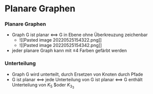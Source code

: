 # Planare Graphen
### Planare Graphen
+ Graph G ist planar <==> G in Ebene ohne Überkreuzung zeichenbar
	+ ![[Pasted image 20220525154322.png]]
	+ ![[Pasted image 20220525154342.png]]
+  jeder planare Graph kann mit ≤4 Farben gefärbt werden

### Unterteilung
+ Graph G wird unterteilt, durch Ersetzen von Knoten durch Pfade
+ G ist planar <==> jede Unterteilung von G ist planar <==> G enthält Unterteilung von $K_5$ $oder $K_3_3$